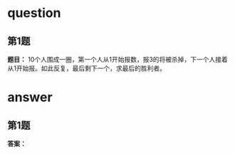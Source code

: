# question

## 第1题 
**题目：** 10个人围成一圈，第一个人从1开始报数，报3的将被杀掉，下一个人接着从1开始报。如此反复，最后剩下一个，求最后的胜利者。 

# answer

## 第1题
**答案：** 


